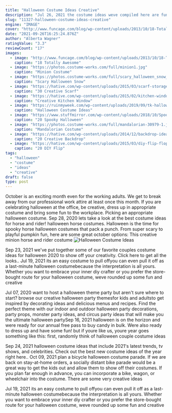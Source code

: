 ```yaml
---
title: "Halloween Costume Ideas Creative"
description: "Jul 26, 2021 the costume ideas weve compiled here are funny, creative, heart-warming, and downright cool, which means youll be able to convince even the most finicky kids to get into the halloween spirit. So go forth, dress up, and celebrate the season with the best family halloween costume ideas"
slug: "11327-halloween-costume-ideas-creative"
engine: "IMAGE"
cover: "http://www.funcage.com/blog/wp-content/uploads/2013/10/18-Totally-Awesome-Kids-Halloween-Costumes-003.jpg"
date: "2021-09-26T16:25:24.876Z"
author: "Alberta Wagner"
ratingValue: "3.3"
reviewCount: "17"
images:
  - image: "http://www.funcage.com/blog/wp-content/uploads/2013/10/18-Totally-Awesome-Kids-Halloween-Costumes-003.jpg"
    caption: "18 Totally Awesome"
  - image: "https://photos.costume-works.com/full/minion1.jpg"
    caption: "Minion Costume"
  - image: "https://photos.costume-works.com/full/scary_halloween_snow_globe.jpg"
    caption: "Scary Halloween Snow"
  - image: "https://hative.com/wp-content/uploads/2015/03/scarf-storage-ideas/28-creative-scarf-storage-and-display-ideas.jpg"
    caption: "30 Creative Scarf"
  - image: "https://hative.com/wp-content/uploads/2015/02/kitchen-window-treatments/12-kitchen-window-treatments.jpg"
    caption: "Creative Kitchen Window"
  - image: "https://ruinmyweek.com/wp-content/uploads/2019/09/tk-halloween-costume-ideas-for-people-who-like-taking-their-costumes-to-the-extreme-21.jpg"
    caption: "Halloween Costume Ideas"
  - image: "https://www.stuffmirror.com/wp-content/uploads/2018/10/Spooky-Halloween-Table-Decorations17.jpg"
    caption: "20 Spooky Halloween"
  - image: "https://photos.costume-works.com/full/mandalorian-30979-1.jpg"
    caption: "Mandalorian Costume"
  - image: "https://hative.com/wp-content/uploads/2014/12/backdrop-ideas/7-creative-backdrop-ideas.jpg"
    caption: "20 Creative Backdrop"
  - image: "https://hative.com/wp-content/uploads/2015/03/diy-flip-flop-ideas/4-creative-and-fun-diy-flip-flop.jpg"
    caption: "20 DIY Flip"
tags:
  - "halloween"
  - "costume"
  - "ideas"
  - "creative"
draft: false
type: post
---
```


October is an exciting month even for the working adults. We get to break away from our professional work attire at least once this month. If you are celebrating halloween at the office, be creative, dress up in appropriate costume and bring some fun to the workplace. Picking an appropriate halloween costume. Sep 28, 2020 lets take a look at the best costume ideas for horse and rider! halloween horse costumes. Halloween is the time for spooky horse halloween costumes that pack a punch. From super scary to playful pumpkin fun, here are some great october options:  This creative minion horse and rider costume
![Halloween Costume Ideas](https://ruinmyweek.com/wp-content/uploads/2019/09/tk-halloween-costume-ideas-for-people-who-like-taking-their-costumes-to-the-extreme-21.jpg "Halloween Costume Ideas")

Sep 23, 2021 we&#39;ve put together some of our favorite couples costume ideas for halloween 2020 to show off your creativity. Click here to get all the looks.. Jul 19, 2021 its an easy costume to pull offyou can even pull it off as a last-minute halloween costumebecause the interpretation is all yours. Whether you want to embrace your inner diy crafter or you prefer the store-bought route for your halloween costume, weve rounded up some fun and creative
<!--inArticleAds-->

<!--galleryOne-->

Jul 07, 2020 want to host a halloween theme party but aren't sure where to start? browse our creative halloween party themesfor kids and adultsto get inspired by decorating ideas and delicious menus and recipes. Find the perfect theme with our indoor and outdoor halloween party decorations, party props, monster party ideas, and circus party ideas that will make you the ultimate halloween partySep 16, 2021 halloween is on the horizon and were ready for our annual free pass to buy candy in bulk. Were also ready to dress up and have some fun! but if youre like us, youre year goes something like this: first, randomly think of halloween couple costume ideas
<!--inArticleAds-->

<!--galleryTwo-->

Sep 24, 2021 halloween costume ideas that include 2021's latest trends, tv shows, and celebrities. Check out the best new costume ideas of the year right here.. Oct 09, 2021 plan a bicycle halloween costume parade. If we are back on stay-at-home orders, a socially distant bike parade would be a great way to get the kids out and allow them to show off their costumes. If you plan far enough in advance, you can incorporate a bike, wagon, or wheelchair into the costume. There are some very creative ideas
<!--galleryThree-->

Jul 19, 2021 its an easy costume to pull offyou can even pull it off as a last-minute halloween costumebecause the interpretation is all yours. Whether you want to embrace your inner diy crafter or you prefer the store-bought route for your halloween costume, weve rounded up some fun and creative